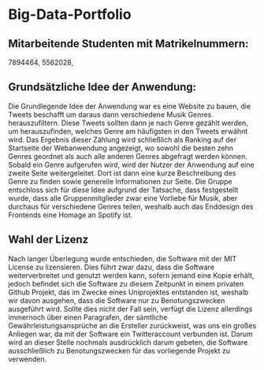 # Big-Data-Portfolio

## Mitarbeitende Studenten mit Matrikelnummern: 
7894464, 5562028, 

## Grundsätzliche Idee der Anwendung: 
Die Grundlegende Idee der Anwendung war es eine Website zu bauen, die Tweets beschafft um daraus dann verschiedene Musik Genres herauszufiltern. Diese Tweets sollten dann je nach Genre gezählt werden, um herauszufinden, welches Genre am häufigsten in den Tweets erwähnt wird. Das Ergebnis dieser Zählung wird schließlich als Ranking auf der Startseite der Webanwendung angezeigt, wo sowohl die besten zehn Genres geordnet als auch alle anderen Genres abgefragt werden können. Sobald ein Genre aufgerufen wird, wird der Nutzer der Anwendung auf eine zweite Seite weitergeleitet. Dort ist dann eine kurze Beschreibung des Genre zu finden sowie generelle Informationen zur Seite. Die Gruppe entschloss sich für diese Idee aufgrund der Tatsache, dass festgestellt wurde, dass alle Gruppenmitglieder zwar eine Vorliebe für Musik, aber durchaus für verschiedene Genres teilen, weshalb auch das Enddesign des Frontends eine Homage an Spotify ist.

## Wahl der Lizenz
Nach langer Überlegung wurde entschieden, die Software mit der MIT License zu lizensieren. Dies führt zwar dazu, dass die Software weiterverbreitet und genutzt werden kann, sofern jemand eine Kopie erhält, jedoch befindet sich die Software zu diesem Zeitpunkt in einem privaten Github Projekt, das im Zwecke eines Uniprojektes entstanden ist, weshalb wir davon ausgehen, dass die Software nur zu Benotungszwecken ausgeführt wird. Sollte dies nicht der Fall sein, verfügt die Lizenz allerdings immernoch über einen Paragrafen, der sämtliche Gewährleistungsansprüche an die Ersteller zurückweist, was uns ein großes Anliegen war, da mit der Software ein Twitteraccount verbunden ist. Darum wird an dieser Stelle nochmals ausdrücklich darum gebeten, die Software ausschließlich zu Benotungszwecken für das vorliegende Projekt zu verwenden.